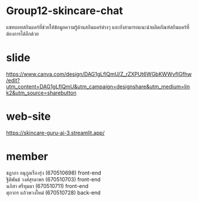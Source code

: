 # Group12-skincare-chat
แชทบอทสกินแคร์ที่ช่วยให้ข้อมูลความรู้ด้านสกินแคร์ต่างๆ และยังสามารถแนะนำผลิตภัณฑ์สกินแคร์ที่ต้องการได้อีกด้วย

# slide
https://www.canva.com/design/DAG1gLflQmU/Z_rZXPUt6WGbKWWyfIGfhw/edit?utm_content=DAG1gLflQmU&utm_campaign=designshare&utm_medium=link2&utm_source=sharebutton
# web-site
https://skincare-guru-ai-3.streamlit.app/
# member
ชฎาภา อนุกูลเรืองรุ่ง (670510698)  front-end    
ฐิติพันธ์ วงศ์สุรดาพร (670510703)  front-end    
นภิสา ศรีทุมมา     (670510711)  front-end  
ศุภากร แก้วพวงใหม่  (670510728)  back-end
